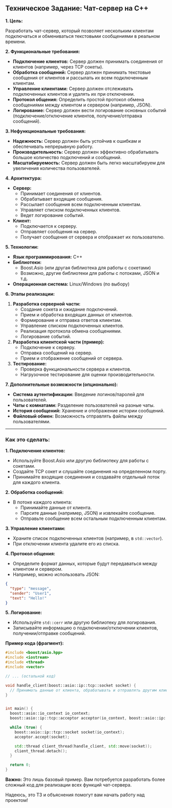 ## Техническое Задание: Чат-сервер на C++

**1. Цель:**

Разработать чат-сервер, который позволяет нескольким клиентам подключаться и обмениваться текстовыми сообщениями в реальном времени.

**2. Функциональные требования:**

* **Подключение клиентов:** Сервер должен принимать соединения от клиентов (например, через TCP сокеты).
* **Обработка сообщений:** Сервер должен принимать текстовые сообщения от клиентов и рассылать их всем подключенным клиентам.
* **Управление клиентами:** Сервер должен отслеживать подключенных клиентов и удалять их при отключении.
* **Протокол общения:** Определить простой протокол обмена сообщениями между клиентом и сервером (например, JSON).
* **Логирование:** Сервер должен вести логирование основных событий (подключение/отключение клиентов, получение/отправка сообщений).


**3. Нефункциональные требования:**

* **Надежность:** Сервер должен быть устойчив к ошибкам и обеспечивать непрерывную работу.
* **Производительность:** Сервер должен эффективно обрабатывать большое количество подключений и сообщений.
* **Масштабируемость:** Сервер должен быть легко масштабируем для увеличения количества пользователей.


**4. Архитектура:**

* **Сервер:**
    * Принимает соединения от клиентов.
    * Обрабатывает входящие сообщения.
    * Рассылает сообщения всем подключенным клиентам.
    * Управляет списком подключенных клиентов.
    * Ведет логирование событий.
* **Клиент:**
    * Подключается к серверу.
    * Отправляет сообщения на сервер.
    * Получает сообщения от сервера и отображает их пользователю.


**5. Технологии:**

* **Язык программирования:** C++
* **Библиотеки:**
    * Boost.Asio (или другая библиотека для работы с сокетами)
    * Возможно, другие библиотеки для работы с потоками, JSON и т.д.
* **Операционная система:** Linux/Windows (по выбору)


**6. Этапы реализации:**

1. **Разработка серверной части:**
    * Создание сокета и ожидание подключений.
    * Прием и обработка входящих данных от клиентов.
    * Формирование и отправка ответов клиентам.
    * Управление списком подключенных клиентов.
    * Реализация протокола обмена сообщениями.
    * Логирование событий.
2. **Разработка клиентской части (пример):**
    * Подключение к серверу.
    * Отправка сообщений на сервер.
    * Прием и отображение сообщений от сервера.
3. **Тестирование:**
    * Проверка функциональности сервера и клиентов.
    * Нагрузочное тестирование для оценки производительности.


**7. Дополнительные возможности (опционально):**

* **Система аутентификации:** Введение логинов/паролей для пользователей.
* **Чаты с комнатами:** Разделение пользователей на разные чаты.
* **История сообщений:** Хранение и отображение истории сообщений.
* **Файловый обмен:** Возможность отправлять файлы между пользователями.


---

### Как это сделать:

**1. Подключение клиентов:**

* Используйте Boost.Asio или другую библиотеку для работы с сокетами.
* Создайте TCP сокет и слушайте соединения на определенном порту.
* Принимайте входящие соединения и создавайте отдельный поток для каждого клиента.

**2. Обработка сообщений:**

* В потоке каждого клиента:
    * Принимайте данные от клиента.
    * Парсите данные (например, JSON) и извлекайте сообщение.
    * Отправьте сообщение всем остальным подключенным клиентам.

**3. Управление клиентами:**

* Храните список подключенных клиентов (например, в `std::vector`).
* При отключении клиента удалите его из списка.

**4. Протокол общения:**

* Определите формат данных, которые будут передаваться между клиентом и сервером.
* Например, можно использовать JSON:
```json
{
  "type": "message",
  "sender": "User1",
  "text": "Hello!"
}
```

**5. Логирование:**

* Используйте `std::cerr` или другую библиотеку для логирования.
* Записывайте информацию о подключении/отключении клиентов, получении/отправке сообщений.

**Пример кода (фрагмент):**

```cpp
#include <boost/asio.hpp>
#include <iostream>
#include <thread>
#include <vector>

// ... (остальной код)

void handle_client(boost::asio::ip::tcp::socket socket) {
  // Принимать данные от клиента, обрабатывать и отправлять другим клиентам
}


int main() {
  boost::asio::io_context io_context;
  boost::asio::ip::tcp::acceptor acceptor(io_context, boost::asio::ip::tcp::endpoint(boost::asio::ip::tcp::v4(), 12345));

  while (true) {
    boost::asio::ip::tcp::socket socket(io_context);
    acceptor.accept(socket);

    std::thread client_thread(handle_client, std::move(socket));
    client_thread.detach();
  }

  return 0;
}
```

**Важно:** Это лишь базовый пример. Вам потребуется разработать более сложный код для реализации всех функций чат-сервера.

Надеюсь, это ТЗ и объяснения помогут вам начать работу над проектом!